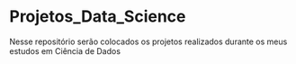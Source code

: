# Projetos_Data_Science
Nesse repositório serão colocados os projetos realizados durante os meus estudos em Ciência de Dados
